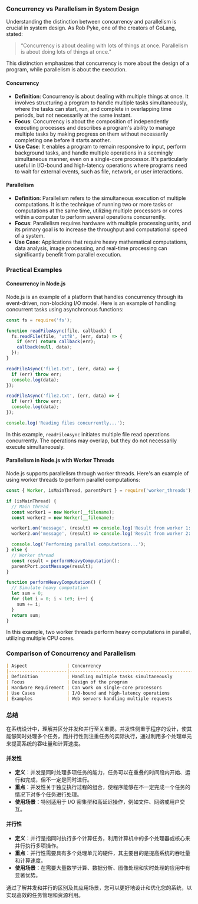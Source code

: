 ### Concurrency vs Parallelism in System Design

Understanding the distinction between concurrency and parallelism is crucial in system design. As Rob Pyke, one of the creators of GoLang, stated: 

> “Concurrency is about dealing with lots of things at once. Parallelism is about doing lots of things at once."

This distinction emphasizes that concurrency is more about the design of a program, while parallelism is about the execution. 

#### Concurrency
- **Definition**: Concurrency is about dealing with multiple things at once. It involves structuring a program to handle multiple tasks simultaneously, where the tasks can start, run, and complete in overlapping time periods, but not necessarily at the same instant.
- **Focus**: Concurrency is about the composition of independently executing processes and describes a program's ability to manage multiple tasks by making progress on them without necessarily completing one before it starts another.
- **Use Case**: It enables a program to remain responsive to input, perform background tasks, and handle multiple operations in a seemingly simultaneous manner, even on a single-core processor. It's particularly useful in I/O-bound and high-latency operations where programs need to wait for external events, such as file, network, or user interactions.

#### Parallelism
- **Definition**: Parallelism refers to the simultaneous execution of multiple computations. It is the technique of running two or more tasks or computations at the same time, utilizing multiple processors or cores within a computer to perform several operations concurrently.
- **Focus**: Parallelism requires hardware with multiple processing units, and its primary goal is to increase the throughput and computational speed of a system.
- **Use Case**: Applications that require heavy mathematical computations, data analysis, image processing, and real-time processing can significantly benefit from parallel execution.

### Practical Examples

#### Concurrency in Node.js
Node.js is an example of a platform that handles concurrency through its event-driven, non-blocking I/O model. Here is an example of handling concurrent tasks using asynchronous functions:

```javascript
const fs = require('fs');

function readFileAsync(file, callback) {
  fs.readFile(file, 'utf8', (err, data) => {
    if (err) return callback(err);
    callback(null, data);
  });
}

readFileAsync('file1.txt', (err, data) => {
  if (err) throw err;
  console.log(data);
});

readFileAsync('file2.txt', (err, data) => {
  if (err) throw err;
  console.log(data);
});

console.log('Reading files concurrently...');
```

In this example, `readFileAsync` initiates multiple file read operations concurrently. The operations may overlap, but they do not necessarily execute simultaneously.

#### Parallelism in Node.js with Worker Threads
Node.js supports parallelism through worker threads. Here's an example of using worker threads to perform parallel computations:

```javascript
const { Worker, isMainThread, parentPort } = require('worker_threads');

if (isMainThread) {
  // Main thread
  const worker1 = new Worker(__filename);
  const worker2 = new Worker(__filename);

  worker1.on('message', (result) => console.log('Result from worker 1:', result));
  worker2.on('message', (result) => console.log('Result from worker 2:', result));

  console.log('Performing parallel computations...');
} else {
  // Worker thread
  const result = performHeavyComputation();
  parentPort.postMessage(result);
}

function performHeavyComputation() {
  // Simulate heavy computation
  let sum = 0;
  for (let i = 0; i < 1e9; i++) {
    sum += i;
  }
  return sum;
}
```

In this example, two worker threads perform heavy computations in parallel, utilizing multiple CPU cores.

### Comparison of Concurrency and Parallelism

```markdown
| Aspect               | Concurrency                                      | Parallelism                                       |
|----------------------|--------------------------------------------------|---------------------------------------------------|
| Definition           | Handling multiple tasks simultaneously           | Executing multiple tasks simultaneously           |
| Focus                | Design of the program                            | Execution on hardware                             |
| Hardware Requirement | Can work on single-core processors               | Requires multiple processing units (cores/CPUs)   |
| Use Cases            | I/O-bound and high-latency operations             | CPU-bound tasks requiring high computational power|
| Examples             | Web servers handling multiple requests           | Data analysis, image processing, real-time systems|
```

### 总结

在系统设计中，理解并区分并发和并行至关重要。并发性侧重于程序的设计，使其能够同时处理多个任务，而并行性则注重任务的实际执行，通过利用多个处理单元来提高系统的吞吐量和计算速度。

#### 并发性
- **定义**：并发是同时处理多项任务的能力，任务可以在重叠的时间段内开始、运行和完成，但不一定是同时进行。
- **重点**：并发性关于独立执行过程的组合，使程序能够在不一定完成一个任务的情况下对多个任务进行处理。
- **使用场景**：特别适用于 I/O 密集型和高延迟操作，例如文件、网络或用户交互。

#### 并行性
- **定义**：并行是指同时执行多个计算任务，利用计算机中的多个处理器或核心来并行执行多项操作。
- **重点**：并行性需要具有多个处理单元的硬件，其主要目的是提高系统的吞吐量和计算速度。
- **使用场景**：在需要大量数学计算、数据分析、图像处理和实时处理的应用中有显著优势。

通过了解并发和并行的区别及其应用场景，您可以更好地设计和优化您的系统，以实现高效的任务管理和资源利用。
